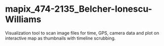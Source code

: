 mapix_474-2135_Belcher-Ionescu-Williams
=======================================

Visualization tool to scan image files for time, GPS, camera data and plot on interactive map as thumbnails with timeline scrubbing.
